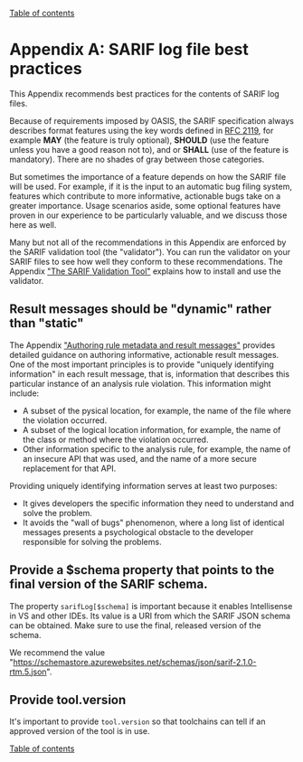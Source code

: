 [Table of contents](../README.md#contents)

# Appendix A: SARIF log file best practices

This Appendix recommends best practices for the contents of SARIF log files.

Because of requirements imposed by OASIS, the SARIF specification always describes format features
using the key words defined in [RFC 2119](https://www.ietf.org/rfc/rfc2119.txt), for example
**MAY** (the feature is truly optional), **SHOULD** (use the feature unless you have a good reason not to),
and or **SHALL** (use of the feature is mandatory). There are no shades of gray between those categories.

But sometimes the importance of a feature depends on how the SARIF file will be used.
For example, if it is the input to an automatic bug filing system,
features which contribute to more informative, actionable bugs take on a greater importance.
Usage scenarios aside, some optional features have proven in our experience to be particularly valuable,
and we discuss those here as well.

Many but not all of the recommendations in this Appendix are enforced by the SARIF validation tool (the "validator").
You can run the validator on your SARIF files to see how well they conform to these recommendations.
The Appendix ["The SARIF Validation Tool"](./SARIF-validation-tool.md) explains how to install and use the validator.

## Result messages should be "dynamic" rather than "static"

The Appendix ["Authoring rule metadata and result messages"](./Authoring-rule-metadata-and-result-messages.md)
provides detailed guidance on authoring informative, actionable result messages.
One of the most important principles is to provide "uniquely identifying information" in each result message,
that is, information that describes this particular instance of an analysis rule violation.
This information might include:
- A subset of the pysical location, for example, the name of the file where the violation occurred.
- A subset of the logical location information, for example, the name of the class or method where the violation occurred.
- Other information specific to the analysis rule, for example, the name of an insecure API that was used, and the name of a more secure replacement for that API.

Providing uniquely identifying information serves at least two purposes:
- It gives developers the specific information they need to understand and solve the problem.
- It avoids the "wall of bugs" phenomenon, where a long list of identical messages presents a psychological obstacle to the developer responsible for solving the problems.

## Provide a $schema property that points to the final version of the SARIF schema.

The property `sarifLog[$schema]` is important because it enables Intellisense in VS and other IDEs.
Its value is a URI from which the SARIF JSON schema can be obtained.
Make sure to use the final, released version of the schema.

We recommend the value "https://schemastore.azurewebsites.net/schemas/json/sarif-2.1.0-rtm.5.json".

## Provide tool.version

It's important to provide `tool.version` so that toolchains can tell if an approved version of the tool is in use.

[Table of contents](../README.md#contents)